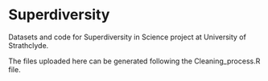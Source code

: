 # Superdiversity
Datasets and code for Superdiversity in Science project at University of Strathclyde.

The files uploaded here can be generated following the Cleaning_process.R file. 
